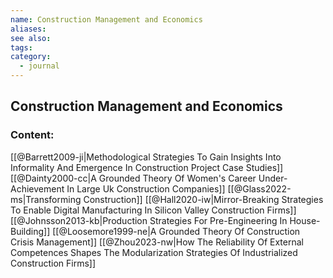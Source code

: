 ```yaml
---
name: Construction Management and Economics
aliases:
see also:
tags:
category:
  - journal
---
```


## Construction Management and Economics

### Content:
[[@Barrett2009-ji|Methodological Strategies To Gain Insights Into Informality And Emergence In Construction Project Case Studies]]
[[@Dainty2000-cc|A Grounded Theory Of Women's Career Under-Achievement In Large Uk Construction Companies]]
[[@Glass2022-ms|Transforming Construction]]
[[@Hall2020-iw|Mirror-Breaking Strategies To Enable Digital Manufacturing In Silicon Valley Construction Firms]]
[[@Johnsson2013-kb|Production Strategies For Pre-Engineering In House-Building]]
[[@Loosemore1999-ne|A Grounded Theory Of Construction Crisis Management]]
[[@Zhou2023-nw|How The Reliability Of External Competences Shapes The Modularization Strategies Of Industrialized Construction Firms]]